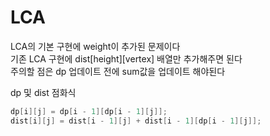 # LCA

LCA의 기본 구현에 weight이 추가된 문제이다<br>
기존 LCA 구현에 dist[height][vertex] 배열만 추가해주면 된다<br>
주의할 점은 dp 업데이트 전에 sum값을 업데이트 해야된다

dp 및 dist 점화식
``` C++
dp[i][j] = dp[i - 1][dp[i - 1][j]];
dist[i][j] = dist[i - 1][j] + dist[i - 1][dp[i - 1][j]];
```